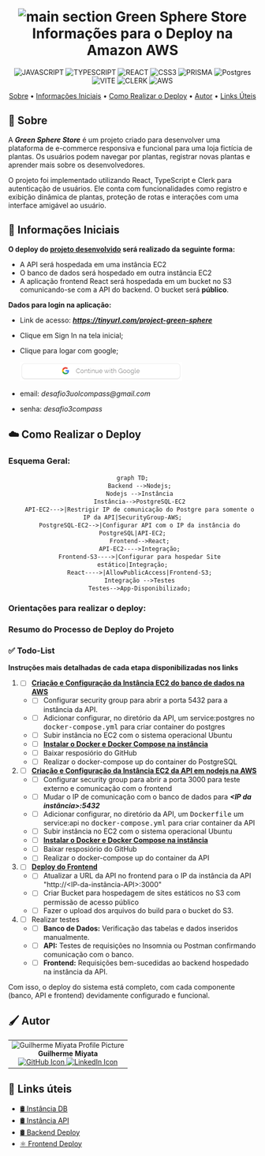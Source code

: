 [JAVASCRIPT__BADGE]: https://img.shields.io/badge/JavaScript-000?style=for-the-badge&logo=javascript
[TYPESCRIPT__BADGE]: https://img.shields.io/badge/TypeScript-007ACC?style=for-the-badge&logo=typescript&logoColor=white
[REACT__BADGE]: https://img.shields.io/badge/React-61DAFB?style=for-the-badge&logo=react&logoColor=black
[CSS3__BADGE]: https://img.shields.io/badge/CSS3-%231572B6.svg?style=for-the-badge&logo=css3&logoColor=white
[PRISMA__BADGE]: https://img.shields.io/badge/Prisma-2D3748?style=for-the-badge&logo=prisma&logoColor=white
[VITE__BADGE]: https://img.shields.io/badge/Vite-646CFF?style=for-the-badge&logo=vite&logoColor=white
[CLERK__BADGE]: https://img.shields.io/badge/Clerk-3F4451?style=for-the-badge&logo=clerk&logoColor=white
[AWS__BADGE]: https://img.shields.io/badge/AWS-%23FF9900.svg?style=for-the-badge&logo=amazon-aws&logoColor=white
[Postgres__BADGE]: https://img.shields.io/badge/postgres-%23316192.svg?style=for-the-badge&logo=postgresql&logoColor=white

<div align="center">

<h1 align="center" style="font-weight: bold;"><img src="./GreenSphere-web/src/assets/images/logo.svg" alt="main section" width="30px" > Green Sphere Store<br>Informações para o Deploy na Amazon AWS</h1>

![JAVASCRIPT][JAVASCRIPT__BADGE]
![TYPESCRIPT][TYPESCRIPT__BADGE]
![REACT][REACT__BADGE]
![CSS3][CSS3__BADGE]
![PRISMA][PRISMA__BADGE]
![Postgres][Postgres__BADGE]
![VITE][VITE__BADGE]
![CLERK][CLERK__BADGE]
![AWS][AWS__BADGE]

<a href="#about">Sobre</a> •
<a href="#init">Informações Iniciais</a> •
<a href="#deploy">Como Realizar o Deploy</a> •
<a href="#colab">Autor</a> •
<a href="#resources">Links Úteis</a>

</p>

</div>

<h2 id="about">📌 Sobre</h2>

A **_Green Sphere Store_** é um projeto criado para desenvolver uma plataforma de e-commerce responsiva e funcional para uma loja fictícia de plantas. Os usuários podem navegar por plantas, registrar novas plantas e aprender mais sobre os desenvolvedores.

O projeto foi implementado utilizando React, TypeScript e Clerk para autenticação de usuários. Ele conta com funcionalidades como registro e exibição dinâmica de plantas, proteção de rotas e interações com uma interface amigável ao usuário.

<h2 id='init'>🚩 Informações Iniciais</h2>

**O deploy do [projeto desenvolvido](https://github.com/g-Miyata/squard-desafio2-GreenSphere/blob/main/README.md) será realizado da seguinte forma:**

- A API será hospedada em uma instância EC2
- O banco de dados será hospedado em outra instância EC2
- A aplicação frontend React será hospedada em um bucket no S3 comunicando-se com a API do backend. O bucket será **público**.

**Dados para login na aplicação:**

- Link de acesso: ***https://tinyurl.com/project-green-sphere***
- Clique em Sign In na tela inicial;
- Clique para logar com google;

  ![alt text](./md/images/imagegoogle.png)

- email: _desafio3uolcompass@gmail.com_
- senha: _desafio3compass_

<h2 id='deploy'>☁️ Como Realizar o Deploy</h2>

### Esquema Geral:

<div align="center">

```mermaid
graph TD;
    Backend -->Nodejs;
    Nodejs -->Instância
    Instância-->PostgreSQL-EC2
    API-EC2--->|Restrigir IP de comunicação do Postgre para somente o IP da API|SecurityGroup-AWS;
    PostgreSQL-EC2-->|Configurar API com o IP da instância do PostgreSQL|API-EC2;
    Frontend-->React;
    API-EC2---->Integração;
    Frontend-S3---->|Configurar para hospedar Site estático|Integração;
    React---->|AllowPublicAccess|Frontend-S3;
    Integração -->Testes
    Testes-->App-Disponibilizado;
```

</div>

### Orientações para realizar o deploy:

### Resumo do Processo de Deploy do Projeto

### ✅ Todo-List

**Instruções mais detalhadas de cada etapa disponibilizadas nos links**

1. - [ ] [**Criação e Configuração da Instância EC2 do banco de dados na AWS**](./banco-instancia.md)
   - - [ ] Configurar security group para abrir a porta 5432 para a instância da API.
   - - [ ] Adicionar configurar, no diretório da API, um service:postgres no <kbd>docker-compose.yml</kbd> para criar container do postgres
   - - [ ] Subir instância no EC2 com o sistema operacional Ubuntu
   - - [ ] [**Instalar o Docker e Docker Compose na instância**](./deploy_backend.md)
   - - [ ] Baixar resposiório do GitHub
   - - [ ] Realizar o docker-compose up do container do PostgreSQL
2. - [ ] [**Criação e Configuração da Instância EC2 da API em nodejs na AWS**](./api-instancia.md)
   - - [ ] Configurar security group para abrir a porta 3000 para teste externo e comunicação com o frontend
   - - [ ] Mudar o IP de comunicação com o banco de dados para **_<IP da instância>:5432_**
   - - [ ] Adicionar configurar, no diretório da API, um <kbd>Dockerfile</kbd> um service:api no <kbd>docker-compose.yml</kbd> para criar container da API
   - - [ ] Subir instância no EC2 com o sistema operacional Ubuntu
   - - [ ] [**Instalar o Docker e Docker Compose na instância**](./deploy_backend.md)
   - - [ ] Baixar resposiório do GitHub
   - - [ ] Realizar o docker-compose up do container da API
3. - [ ] [**Deploy do Frontend**](./deploy_frontend.md)
   - - [ ] Atualizar a URL da API no frontend para o IP da instância da API "http://<IP-da-instância-API>:3000"
   - - [ ] Criar Bucket para hospedagem de sites estáticos no S3 com permissão de acesso público
   - - [ ] Fazer o upload dos arquivos do build para o bucket do S3.

4. - [ ] Realizar testes
   - - [ ] **Banco de Dados:** Verificação das tabelas e dados inseridos manualmente.
   - - [ ] **API:** Testes de requisições no Insomnia ou Postman confirmando comunicação com o banco.
   - - [ ] **Frontend:** Requisições bem-sucedidas ao backend hospedado na instância da API.

Com isso, o deploy do sistema está completo, com cada componente (banco, API e frontend) devidamente configurado e funcional.

<h2 id="colab">🖌 Autor</h2>

<table align="center">
  <tr style="display: flex; justify-content: space-around;" >
    <td align="center">
      <img src="./GreenSphere-web/src/assets/images/Miyata.jpg" width="200px;" height="200px;" alt="Guilherme Miyata Profile Picture"/><br>
      <b>Guilherme Miyata</b><br>
      <a href="https://github.com/g-Miyata">
        <img src="./GreenSphere-web/src/assets/images/github.png" width="20px;" alt="GitHub Icon"/>
      </a>
      <a href="https://www.linkedin.com/in/guilherme-miyata-612a71219/">
        <img src="./GreenSphere-web/src/assets/images/linkedin.png" width="20px;" alt="LinkedIn Icon"/>
      </a>
    </td>
  </tr>
</table>

<h2 id="resources">📄 Links úteis</h2>

- [🛢️ Instância DB](./banco-instancia.md)
- [🛢️ Instância API](./api-instancia.md)
- [🛢️ Backend Deploy](./deploy_backend.md)
- [⚛ Frontend Deploy](./deploy_frontend.md)
